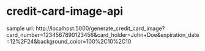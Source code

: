 # credit-card-image-api

sample url: http://localhost:5000/generate_credit_card_image?card_number=1234567890123456&card_holder=John+Doe&expiration_date=12%2F24&background_color=100%2C10%2C10